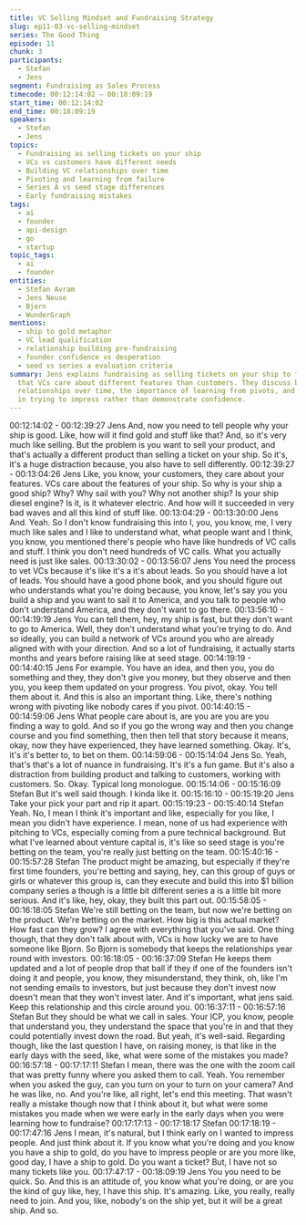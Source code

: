 ```yaml
---
title: VC Selling Mindset and Fundraising Strategy
slug: ep11-03-vc-selling-mindset
series: The Good Thing
episode: 11
chunk: 3
participants:
  - Stefan
  - Jens
segment: Fundraising as Sales Process
timecode: 00:12:14:02 – 00:18:09:19
start_time: 00:12:14:02
end_time: 00:18:09:19
speakers:
  - Stefan
  - Jens
topics:
  - Fundraising as selling tickets on your ship
  - VCs vs customers have different needs
  - Building VC relationships over time
  - Pivoting and learning from failure
  - Series A vs seed stage differences
  - Early fundraising mistakes
tags:
  - ai
  - founder
  - api-design
  - go
  - startup
topic_tags:
  - ai
  - founder
entities:
  - Stefan Avram
  - Jens Neuse
  - Bjorn
  - WunderGraph
mentions:
  - ship to gold metaphor
  - VC lead qualification
  - relationship building pre-fundraising
  - founder confidence vs desperation
  - seed vs series a evaluation criteria
summary: Jens explains fundraising as selling tickets on your ship to find gold, emphasizing
  that VCs care about different features than customers. They discuss building VC
  relationships over time, the importance of learning from pivots, and early mistakes
  in trying to impress rather than demonstrate confidence.
---
```


00:12:14:02 - 00:12:39:27
Jens
And, now you need to tell people why your ship is good. Like, how will it find gold and stuff like
that? And, so it's very much like selling. But the problem is you want to sell your product, and
that's actually a different product than selling a ticket on your ship. So it's, it's a huge distraction
because, you also have to sell differently.
00:12:39:27 - 00:13:04:26
Jens
Like, you know, your customers, they care about your features. VCs care about the features of
your ship. So why is your ship a good ship? Why? Why sail with you? Why not another ship? Is
your ship diesel engine? Is it, is it whatever electric. And how will it succeeded in very bad
waves and all this kind of stuff like.
00:13:04:29 - 00:13:30:00
Jens
And. Yeah. So I don't know fundraising this into I, you, you know, me, I very much like sales and
I like to understand what, what people want and I think, you know, you mentioned there's people
who have like hundreds of VC calls and stuff. I think you don't need hundreds of VC calls. What
you actually need is just like sales.
00:13:30:02 - 00:13:56:07
Jens
You need the process to vet VCs because it's like it's a it's about leads. So you should have a
lot of leads. You should have a good phone book, and you should figure out who understands
what you're doing because, you know, let's say you you build a ship and you want to sail it to
America, and you talk to people who don't understand America, and they don't want to go there.
00:13:56:10 - 00:14:19:19
Jens
You can tell them, hey, my ship is fast, but they don't want to go to America. Well, they don't
understand what you're trying to do. And so ideally, you can build a network of VCs around you
who are already aligned with with your direction. And so a lot of fundraising, it actually starts
months and years before raising like at seed stage.
00:14:19:19 - 00:14:40:15
Jens
For example. You have an idea, and then you, you do something and they, they don't give you
money, but they observe and then you, you keep them updated on your progress. You pivot,
okay. You tell them about it. And this is also an important thing. Like, there's nothing wrong with
pivoting like nobody cares if you pivot.
00:14:40:15 - 00:14:59:06
Jens
What people care about is, are you are you are you finding a way to gold. And so if you go the
wrong way and then you change course and you find something, then then tell that story
because it means, okay, now they have experienced, they have learned something. Okay. It's,
it's it's better to, to bet on them.
00:14:59:06 - 00:15:14:04
Jens
So. Yeah, that's that's a lot of nuance in fundraising. It's it's a fun game. But it's also a distraction
from building product and talking to customers, working with customers. So. Okay. Typical long
monologue.
00:15:14:06 - 00:15:16:09
Stefan
But it's well said though. I kinda like it.
00:15:16:10 - 00:15:19:20
Jens
Take your pick your part and rip it apart.
00:15:19:23 - 00:15:40:14
Stefan
Yeah. No, I mean I think it's important and like, especially for you like, I mean you didn't have
experience. I mean, none of us had experience with pitching to VCs, especially coming from a
pure technical background. But what I've learned about venture capital is, it's like so seed stage
is you're betting on the team, you're really just betting on the team.
00:15:40:16 - 00:15:57:28
Stefan
The product might be amazing, but especially if they're first time founders, you're betting and
saying, hey, can this group of guys or girls or whatever this group is, can they execute and build
this into $1 billion company series a though is a little bit different series a is a little bit more
serious. And it's like, hey, okay, they built this part out.
00:15:58:05 - 00:16:18:05
Stefan
We're still betting on the team, but now we're betting on the product. We're betting on the
market. How big is this actual market? How fast can they grow? I agree with everything that
you've said. One thing though, that they don't talk about with, VCs is how lucky we are to have
someone like Bjorn. So Bjorn is somebody that keeps the relationships year round with
investors.
00:16:18:05 - 00:16:37:09
Stefan
He keeps them updated and a lot of people drop that ball if they if one of the founders isn't
doing it and people, you know, they misunderstand, they think, oh, like I'm not sending emails to
investors, but just because they don't invest now doesn't mean that they won't invest later. And
it's important, what jens said. Keep this relationship and this circle around you.
00:16:37:11 - 00:16:57:16
Stefan
But they should be what we call in sales. Your ICP, you know, people that understand you, they
understand the space that you're in and that they could potentially invest down the road. But
yeah, it's well-said. Regarding though, like the last question I have, on raising money, is that like
in the early days with the seed, like, what were some of the mistakes you made?
00:16:57:18 - 00:17:17:11
Stefan
I mean, there was the one with the zoom call that was pretty funny where you asked them to
call. Yeah. You remember when you asked the guy, can you turn on your to turn on your
camera? And he was like, no. And you're like, all right, let's end this meeting. That wasn't really
a mistake though now that I think about it, but what were some mistakes you made when we
were early in the early days when you were learning how to fundraise?
00:17:17:13 - 00:17:18:17
Stefan
00:17:18:19 - 00:17:47:16
Jens
I mean, it's natural, but I think early on I wanted to impress people. And just think about it. If you
know what you're doing and you know you have a ship to gold, do you have to impress people
or are you more like, good day, I have a ship to gold. Do you want a ticket? But, I have not so
many tickets like you.
00:17:47:17 - 00:18:09:19
Jens
You you need to be quick. So. And this is an attitude of, you know what you're doing, or are you
the kind of guy like, hey, I have this ship. It's amazing. Like, you really, really need to join. And
you, like, nobody's on the ship yet, but it will be a great ship. And so.